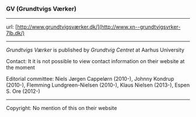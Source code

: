 ### GV (Grundtvigs Værker)

___

url: [http://www.grundtvigsværker.dk/](http://www.xn--grundtvigsvrker-7lb.dk/)

___
*Grundtvigs Værker* is published by *Grundtvig Centret* at Aarhus University

Contact: It it is not possible to view contact information on their website at the moment

Editorial committee: Niels Jørgen Cappelørn (2010-), Johnny Kondrup (2010-), Flemming Lundgreen-Nielsen (2010-), Klaus Nielsen (2013-), Espen S. Ore (2012-)

___
Copyright: No mention of this on their website
